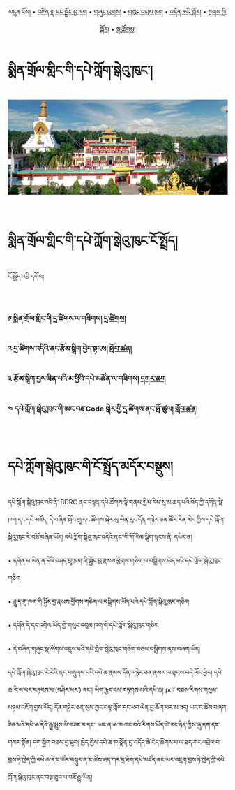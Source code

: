 <p align="center">
  <span>མདུན་ངོས།</span> • <a href="https://bdrc-reader.github.io/mindroling/shadra">འཛིན་གྲྭ་དང་སྦྱོང་བྱ་ཁག</a> • <a href="https://bdrc-reader.github.io/mindroling/shunglug">གཞུང་ལུགས།</a>  • <a href="https://bdrc-reader.github.io/mindroling/sungbum">གསུང་འབུམ་ཁག</a> • <a href="https://bdrc-reader.github.io/mindroling/doncha">འདོན་ཆའི་སྐོར།</a> • <a href="https://bdrc-reader.github.io/mindroling/tantra">སྔགས་ཀྱི་སྐོར།</a> •  <a href="https://bdrc-reader.github.io/mindroling/natsok">སྣ་ཚོགས།</a></p>


# སྨིན་གྲོལ་གླིང་གི་དཔེ་ཀློག་སྒེའུ་ཁུང་།

![image alt text](https://raw.githubusercontent.com/bdrc-reader/mindroling/master/docs/img/03.jpg)

<br>

# སྨིན་གྲོལ་གླིང་གི་དཔེ་ཀློག་སྒེའུ་ཁུང་ངོ་སྤྲོད།

ངོ་སྤྲོད་འབྲི་དགོས།

<br>

### ༡ སྨིན་གྲོལ་གླིང་གི་དྲ་ཚིགས་ལ་གཟིགས། [དྲ་ཚིགས།](https://bdrc-reader.github.io/mindroling/)

### ༢ དྲ་ཚིགས་འདིའི་ནང་རྩོམ་སྒྲིག་བྱེད་སྟངས། [སློབ་ཚན།](https://github.com/bdrc-reader/mindroling#%E0%BD%A2%E0%BE%A9%E0%BD%BC%E0%BD%98%E0%BD%A6%E0%BE%92%E0%BE%B2%E0%BD%B2%E0%BD%82%E0%BD%96%E0%BE%B1%E0%BD%BA%E0%BD%91%E0%BD%A6%E0%BE%9F%E0%BD%84%E0%BD%A6%E0%BD%80%E0%BE%B1%E0%BD%B2%E0%BD%A6%E0%BE%B3%E0%BD%BC%E0%BD%96%E0%BD%9A%E0%BD%93)

### ༣ རྩོམ་སྒྲིག་བྱས་ཟིན་པའི་མ་ཕྱིའི་དཔེ་མཚོན་ལ་གཟིགས། [དཀར་ཆག](https://github.com/bdrc-reader/mindroling/blob/master/karchak/W1ERI0023.tsv)

### ༤ དཔེ་ཀློག་སྒེའུ་ཁུང་གི་ཨང་བརྡ་Code སྒེར་གྱི་དྲ་ཚིགས་ནང་སྤོ་ཚུལ། [སློབ་ཚན།](https://github.com/buda-base/budax/wiki/1.-%E0%BD%91%E0%BD%94%E0%BD%BA%E0%BC%8B%E0%BD%80%E0%BE%B3%E0%BD%BC%E0%BD%82%E0%BC%8B%E0%BD%A6%E0%BE%92%E0%BD%BA%E0%BD%A0%E0%BD%B4%E0%BC%8B%E0%BD%81%E0%BD%B4%E0%BD%84%E0%BC%8B%E0%BD%82%E0%BD%B2%E0%BC%8B%E0%BD%A8%E0%BD%84%E0%BC%8B%E0%BD%96%E0%BD%A2%E0%BE%A1%E0%BC%8B%E0%BD%A0%E0%BD%87%E0%BD%BC%E0%BD%82%E0%BC%8B%E0%BD%A6%E0%BE%9F%E0%BD%84%E0%BD%A6%E0%BC%8D#%E0%BD%91%E0%BD%94%E0%BD%BA%E0%BD%80%E0%BE%B3%E0%BD%BC%E0%BD%82%E0%BD%A6%E0%BE%92%E0%BD%BA%E0%BD%A0%E0%BD%B4%E0%BD%81%E0%BD%B4%E0%BD%84%E0%BD%82%E0%BD%B2%E0%BD%A8%E0%BD%84%E0%BD%96%E0%BD%A2%E0%BE%A1code-%E0%BD%91%E0%BE%B2%E0%BD%9A%E0%BD%B2%E0%BD%82%E0%BD%A6%E0%BD%93%E0%BD%84%E0%BD%A0%E0%BD%87%E0%BD%BC%E0%BD%82%E0%BD%A6%E0%BE%9F%E0%BD%84%E0%BD%A6)

<br>

# དཔེ་ཀློག་སྒེའུ་ཁུང་གི་ངོ་སྤྲོད་མདོར་བསྡུས།

དཔེ་ཀློག་སྒེའུ་ཁུང་འདི་ནི་ BDRC ནང་བསྟན་དཔེ་ཚོགས་ལྟེ་གནས་ཀྱིས་རིས་སུ་མ་ཆད་པའི་བོད་ཀྱི་དགོན་སྡེ་ཁག་དང་དཔེ་མཛོད། དེ་བཞིན་སློབ་གྲྭ་དང་ཚོགས་སྒེར་སུ་ཡིན་རུང་དོན་གཉེར་ཅན་ཚོར་རིན་མེད་ཀྱིས་དཔེ་ཀློག་སྒེའུ་ཁུང་རེ་བཟོ་བཞིན་ཡོད། དཔེ་ཀློག་སྒེའུ་ཁུང་འདིའི་ནང་་གི་གོ་རིམ་སྒྲིག་སྟངས་ནི། 
དཔེར་ན།

• དགོན་པ་ཡིན་ན་དེའི་བཤད་གྲྭ་ཁག་གི་སྦྱོང་བྱ་རྣམས་ཕྱོགས་གཅིག་ལ་བསྒྲིགས་ཡོད་པའི་དཔེ་ཀློག་སྒེའུ་ཁུང་གཅིག

• རྒྱུད་གྲྭ་ཁག་གི་སྦྱོང་བྱ་རྣམས་ཕྱོགས་གཅིག་ལ་བསྒྲིགས་ཡོད་པའི་དཔེ་ཀློག་སྒེའུ་ཁུང་གཅིག

• དགོན་དེ་དང་འབྲེལ་ཡོད་ཀྱི་གསུང་འབུམ་ཁག་གི་དཔེ་ཀློག་སྒེའུ་ཁུང་གཅིག

• དེ་བཞིན་གཞུང་སྣ་ཚོགས་འདུས་པའི་དཔེ་ཀློག་སྒེའུ་ཁུང་གཅིག་བཅས་བསྒྲིགས་ནས་བཞག་ཡོད།

དཔེ་ཀློག་སྒེའུ་ཁུང་རེ་རེའི་ནང་བཞུགས་པའི་དཔེ་ཆ་རྣམས་དོན་གཉེར་ཅན་རྣམས་ལ་སྟབས་བདེ་ཡོང་ཕྱིར། དཔེ་ཆ་རེ་ལ་པར་བཏབས་པ་(བཤེར་པར་) དང་། ཡིག་རྐྱང་ངམ་གཏགས་མའི་དཔེ་ཆ། pdf བཅས་རིགས་གསུམ་མཉམ་འཇོག་བྱས་ཡོད། དོན་གཉེར་ཅན་སུས་ཀྱང་བལྟ་ཀློག་དང་ཕབ་ལེན་བྱ་ཆོག་པར་མ་ཟད། ཡང་ང་ཚོས་བཞག་ཟིན་པའི་དཔེ་ཆ་དེའི་རྒྱུ་སྤུས་མི་བཟང་བ་དང་། ཡང་ན་ཆ་མ་ཚང་བའི་རིགས་ཡོད་ཚེ་རང་ཉིད་ཀྱིས་ཞུ་དག་དང་གསར་སྣོན། དག་སྒྲིག་བཅས་བྱ་ཐུབ། ཁྱེད་ཀྱིས་དཔེ་ཆ་ཁ་སྣོན་བྱ་འདོད་ཚེ་ངེད་ཚོགས་པ་ལ་ཐད་ཀར་འབྲེལ་བ་བྱས་ཏེ་ཁྱེད་ཀྱི་དཔེ་ཆ་དེ་ང་ཚོར་བསྐུར་ན་ང་ཚོས་ཐད་ཀར་དྲ་ཐོག་དཔེ་མཛོད་ནང་ཡར་འཇུག་བྱས་ཏེ་ཁྱེད་ཀྱི་དཔེ་ཀློག་སྒེའུ་ཁུང་ནང་བལྟ་ཐུབ་པ་བཟོ་རྒྱུ་ཡིན།
